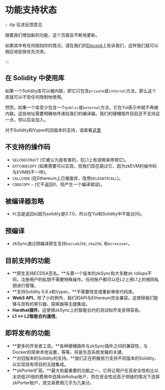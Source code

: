 # 功能支持状态

:: :tip 征求反馈意见

随着我们增加新的功能，这个页面会不断地更新。

如果其中有任何阻挡你的情况，请在我们的[Discord](https://join.zksync.dev/)上告诉我们，这样我们就可以相应地安排优先次序。

:::

## 在 Solidity 中使用库

如果一个Solidity库可以被内联，即它只包含`private`或`internal`方法，那么这个库就可以不受任何限制地使用。

然而，如果一个库至少包含一个`public`或`external`方法，它在Yul表示中就不再被内联。这些地址需要明确地传递给我们的编译器。我们的硬帽插件目前还不支持这一点，但以后会加入。

对于Solidity和Vyper的旧版本的支持，请查看[这里](.../building-on-zksync/contracts/contracts.md)

## 不支持的操作码

- `SELFDESTRUCT` (它被认为是有害的，在L1上有调用来停用它)。
- `EXTCODECOPY` (如果需要可以实现，但我们现在跳过它，因为zkEVM的操作码与EVM的不一样)。
- `CALLCODE` (在Ethereum上已被废弃，改用`DELEGATECALL`)。
- `CODECOPY` - (它不返回0，但产生一个编译错误)。

## 被编译器忽略

- `PC`总是返回`0`(因为solidity是0.7.0，所以在Yul和Solidity中不能访问)。

## 预编译

- zkSync通过预编译原生支持`keccak256`, `sha256`, 和`ecrecover`。

## 目前支持的功能

- **原生支持ECDSA签名。**与第一个版本的zkSync和大多数zk rollups不同，注册用户的私钥不需要特殊操作。任何账户都可以在L2上用L1上的相同私钥进行管理。
- **支持Solidity 0.8.x和Vyper。**不需要改变或重新审核代码库。
- **Web3 API**。除了小的例外，我们的API与Ethereum完全兼容。这使得我们能够与现有的索引器、探索器等无缝集成。
- **Hardhat插件**。这使得zkSync上的智能合约的测试和开发变得容易。
- **L1 <-> L2智能合约通信**。

## 即将发布的功能

- **更多的开发者工具。**各种硬帽插件与zkSync插件之间的兼容性，与Docker的简单本地设置，等等，将是生态系统发展的关键。
- **对旧版本的Solidity的支持。**我们正在积极努力支持不同版本的Solidity，以实现现有项目的无缝集成。
- **zkPorter扩容。**最大和最重要的功能之一。它将让用户在高安全性和比以太坊低20倍的费用中选择zkRollup账户，而在安全性远高于侧链的情况下选择zkPorter账户，其交易费用几乎为几美分。
